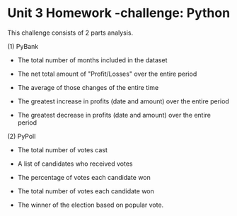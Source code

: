 # Unit 3 Homework -challenge: Python

This challenge consists of 2 parts analysis.

(1)	PyBank
* The total number of months included in the dataset

* The net total amount of "Profit/Losses" over the entire period

* The average of those changes of the entire time

* The greatest increase in profits (date and amount) over the entire period

* The greatest decrease in profits (date and amount) over the entire period

(2)	PyPoll
* The total number of votes cast

* A list of candidates who received votes

* The percentage of votes each candidate won

* The total number of votes each candidate won

* The winner of the election based on popular vote.





